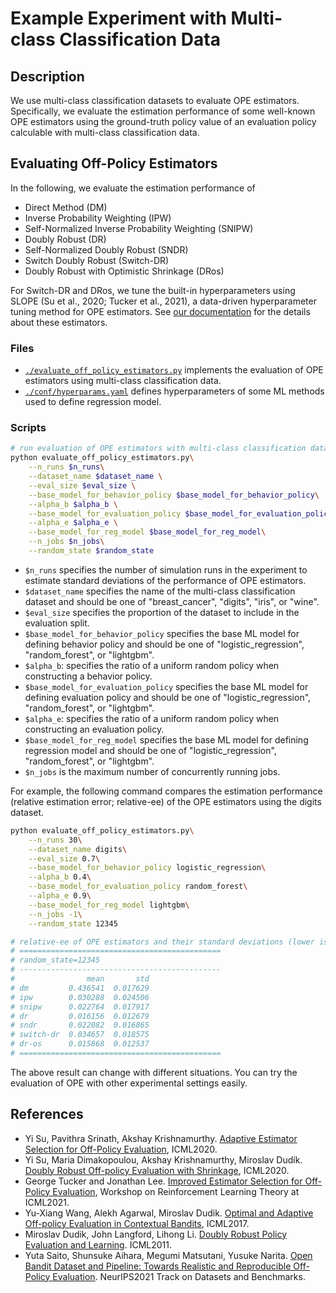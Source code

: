 # Example Experiment with Multi-class Classification Data


## Description

We use multi-class classification datasets to evaluate OPE estimators. Specifically, we evaluate the estimation performance of some well-known OPE estimators using the ground-truth policy value of an evaluation policy calculable with multi-class classification data.

## Evaluating Off-Policy Estimators

In the following, we evaluate the estimation performance of

- Direct Method (DM)
- Inverse Probability Weighting (IPW)
- Self-Normalized Inverse Probability Weighting (SNIPW)
- Doubly Robust (DR)
- Self-Normalized Doubly Robust (SNDR)
- Switch Doubly Robust (Switch-DR)
- Doubly Robust with Optimistic Shrinkage (DRos)

For Switch-DR and DRos, we tune the built-in hyperparameters using SLOPE (Su et al., 2020;  Tucker et al., 2021), a data-driven hyperparameter tuning method for OPE estimators.
See [our documentation](https://zr-obp.readthedocs.io/en/latest/estimators.html) for the details about these estimators.

### Files
- [`./evaluate_off_policy_estimators.py`](./evaluate_off_policy_estimators.py) implements the evaluation of OPE estimators using multi-class classification data.
- [`./conf/hyperparams.yaml`](./conf/hyperparams.yaml) defines hyperparameters of some ML methods used to define regression model.

### Scripts

```bash
# run evaluation of OPE estimators with multi-class classification data
python evaluate_off_policy_estimators.py\
    --n_runs $n_runs\
    --dataset_name $dataset_name \
    --eval_size $eval_size \
    --base_model_for_behavior_policy $base_model_for_behavior_policy\
    --alpha_b $alpha_b \
    --base_model_for_evaluation_policy $base_model_for_evaluation_policy\
    --alpha_e $alpha_e \
    --base_model_for_reg_model $base_model_for_reg_model\
    --n_jobs $n_jobs\
    --random_state $random_state
```
- `$n_runs` specifies the number of simulation runs in the experiment to estimate standard deviations of the performance of OPE estimators.
- `$dataset_name` specifies the name of the multi-class classification dataset and should be one of "breast_cancer", "digits", "iris", or "wine".
- `$eval_size` specifies the proportion of the dataset to include in the evaluation split.
- `$base_model_for_behavior_policy` specifies the base ML model for defining behavior policy and should be one of "logistic_regression", "random_forest", or "lightgbm".
- `$alpha_b`: specifies the ratio of a uniform random policy when constructing a behavior policy.
- `$base_model_for_evaluation_policy` specifies the base ML model for defining evaluation policy and should be one of "logistic_regression", "random_forest", or "lightgbm".
- `$alpha_e`: specifies the ratio of a uniform random policy when constructing an evaluation policy.
- `$base_model_for_reg_model` specifies the base ML model for defining regression model and should be one of "logistic_regression", "random_forest", or "lightgbm".
- `$n_jobs` is the maximum number of concurrently running jobs.

For example, the following command compares the estimation performance (relative estimation error; relative-ee) of the OPE estimators using the digits dataset.

```bash
python evaluate_off_policy_estimators.py\
    --n_runs 30\
    --dataset_name digits\
    --eval_size 0.7\
    --base_model_for_behavior_policy logistic_regression\
    --alpha_b 0.4\
    --base_model_for_evaluation_policy random_forest\
    --alpha_e 0.9\
    --base_model_for_reg_model lightgbm\
    --n_jobs -1\
    --random_state 12345

# relative-ee of OPE estimators and their standard deviations (lower is better).
# =============================================
# random_state=12345
# ---------------------------------------------
#                mean       std
# dm         0.436541  0.017629
# ipw        0.030288  0.024506
# snipw      0.022764  0.017917
# dr         0.016156  0.012679
# sndr       0.022082  0.016865
# switch-dr  0.034657  0.018575
# dr-os      0.015868  0.012537
# =============================================
```

The above result can change with different situations. You can try the evaluation of OPE with other experimental settings easily.


## References

- Yi Su, Pavithra Srinath, Akshay Krishnamurthy. [Adaptive Estimator Selection for Off-Policy Evaluation](https://arxiv.org/abs/2002.07729), ICML2020.
- Yi Su, Maria Dimakopoulou, Akshay Krishnamurthy, Miroslav Dudík. [Doubly Robust Off-policy Evaluation with Shrinkage](https://arxiv.org/abs/1907.09623), ICML2020.
- George Tucker and Jonathan Lee. [Improved Estimator Selection for Off-Policy Evaluation](https://lyang36.github.io/icml2021_rltheory/camera_ready/79.pdf), Workshop on Reinforcement Learning
Theory at ICML2021.
- Yu-Xiang Wang, Alekh Agarwal, Miroslav Dudik. [Optimal and Adaptive Off-policy Evaluation in Contextual Bandits](https://arxiv.org/abs/1612.01205), ICML2017.
- Miroslav Dudik, John Langford, Lihong Li. [Doubly Robust Policy Evaluation and Learning](https://arxiv.org/abs/1103.4601). ICML2011.
- Yuta Saito, Shunsuke Aihara, Megumi Matsutani, Yusuke Narita. [Open Bandit Dataset and Pipeline: Towards Realistic and Reproducible Off-Policy Evaluation](https://arxiv.org/abs/2008.07146). NeurIPS2021 Track on Datasets and Benchmarks.

